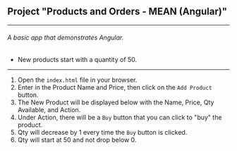 ## Project "Products and Orders - MEAN (Angular)"
---
###### A basic app that demonstrates Angular.
  * New products start with a quantity of 50.
---

1. Open the `index.html` file in your browser.
2. Enter in the Product Name and Price, then click on the `Add Product` button.
3. The New Product will be displayed below with the Name, Price, Qty Available, and Action.
4. Under Action, there will be a `Buy` button that you can click to "buy" the product.
5. Qty will decrease by 1 every time the `Buy` button is clicked.
6. Qty will start at 50 and not drop below 0.
